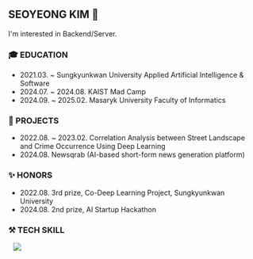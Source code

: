 ## SEOYEONG KIM 👋

I'm interested in Backend/Server.


### 🎓 EDUCATION
- 2021.03. ~ Sungkyunkwan University Applied Artificial Intelligence & Software
- 2024.07. ~ 2024.08. KAIST Mad Camp
- 2024.09. ~ 2025.02. Masaryk University Faculty of Informatics

### 📂 PROJECTS
- 2022.08. ~ 2023.02. Correlation Analysis between Street Landscape and Crime Occurrence Using Deep Learning 
- 2024.08. Newsqrab (AI-based short-form news generation platform)

### ✨ HONORS
- 2022.08. 3rd prize, Co-Deep Learning Project, Sungkyunkwan University
- 2024.08. 2nd prize, AI Startup Hackathon

### ⚒️ TECH SKILL
<img src="https://img.shields.io/badge/PYTHON-Blue?style=flat-square&logo=python&logoColor=blue" style="height : auto; margin-left : 10px; margin-right : 10px;"/>
